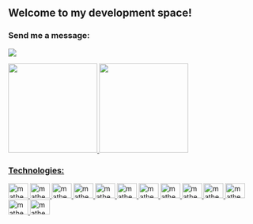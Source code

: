 ## Welcome to my development space!

### Send me a message:

<a href="https://www.linkedin.com/in/matheus-souza-martins/"><img src="https://img.shields.io/badge/LinkedIn-0077B5?style=for-the-badge&logo=linkedin&logoColor=white"></a>


<div>
  <a href="https://github.com/Matheus-Martins13">
  <img height="180em" src="https://github-readme-stats.vercel.app/api?username=Matheus-Martins13&show_icons=true&theme=dark&include_all_commits=true&count_private=true"/>
  <img height="180em" src="https://github-readme-stats.vercel.app/api/top-langs/?username=Matheus-Martins13&layout=compact&langs_count=7&theme=dark"/>
</div>

### Technologies:
 
 <div style="display: inline_block">
  <img alt="matheus-py" height="30" width="40" src="https://cdn.jsdelivr.net/gh/devicons/devicon/icons/python/python-original.svg">
  <img alt="matheus-javascript" height="30" width="40"src="https://cdn.jsdelivr.net/gh/devicons/devicon/icons/javascript/javascript-original.svg" />
  <img alt="matheus-postgresql" height="30" width="40" src="https://cdn.jsdelivr.net/gh/devicons/devicon/icons/postgresql/postgresql-plain.svg">
  <img alt="matheus-mysql" height="30" width="40" src="https://cdn.jsdelivr.net/gh/devicons/devicon/icons/mysql/mysql-original.svg">
  <img alt="matheus-linux" height="30" width="40" src="https://cdn.jsdelivr.net/gh/devicons/devicon/icons/linux/linux-original.svg">
  <img alt="matheus-aws" height="30" width="40" src="https://cdn.jsdelivr.net/gh/devicons/devicon/icons/amazonwebservices/amazonwebservices-original.svg">
  <img alt="matheus-node" height="30" width="40" src="https://cdn.jsdelivr.net/gh/devicons/devicon/icons/nodejs/nodejs-original.svg">
  <img alt="matheus-bootstrap" height="30" width="40" src="https://cdn.jsdelivr.net/gh/devicons/devicon/icons/bootstrap/bootstrap-original.svg">
  <img alt="matheus-flask" height="30" width="40"src="https://cdn.jsdelivr.net/gh/devicons/devicon/icons/flask/flask-original.svg" />
  <img alt="matheus-django" height="30" width="40" src="hhttps://cdn.jsdelivr.net/gh/devicons/devicon/icons/django/django-plain.svgvg">
  <img alt="matheus-java" height="30" width="40" src="https://cdn.jsdelivr.net/gh/devicons/devicon/icons/java/java-original.svg">
  <img alt="matheus-wordpress" height="30" width="40" src="https://cdn.jsdelivr.net/gh/devicons/devicon/icons/wordpress/wordpress-plain.svg">
  <img alt="matheus-git" height="30" width="40" src="https://cdn.jsdelivr.net/gh/devicons/devicon/icons/git/git-original.svg">
 
</div>
<br>


